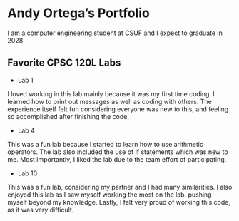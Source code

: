 # Andy Ortega’s Portfolio

I am a computer engineering student at  CSUF and I expect to graduate in 2028

## Favorite CPSC 120L Labs
* Lab 1

I loved working in this lab mainly because it was my first time coding. I learned how to print out messages as well as coding with others. The experience itself felt fun considering everyone was new to this, and feeling so accomplished after finishing the code.

* Lab 4

This was a fun lab because I started to learn how to use arithmetic operators. The lab also included the use of if statements which was new to me. Most importantly, I liked the lab due to the team effort of participating.

* Lab 10

This was a fun lab, considering my partner and I had many similarities. I also enjoyed this lab as I saw myself working the most on the lab, pushing myself beyond my knowledge. Lastly, I felt very proud of working this code, as it was very difficult. 

